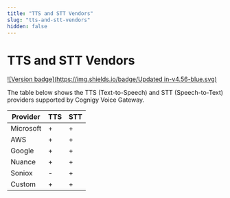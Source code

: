 ```yaml
---
title: "TTS and STT Vendors"
slug: "tts-and-stt-vendors"
hidden: false
---
```


# TTS and STT Vendors

[![Version badge](https://img.shields.io/badge/Updated in-v4.56-blue.svg)](../../release-notes/4.56.md)

The table below shows the TTS (Text-to-Speech) and STT (Speech-to-Text) providers supported by Cognigy Voice Gateway.

| Provider  | TTS | STT |
|-----------|-----|-----|
| Microsoft | +   | +   |
| AWS       | +   | +   |
| Google    | +   | +   |
| Nuance    | +   | +   |
| Soniox    | -   | +   |
| Custom    | +   | +   |

